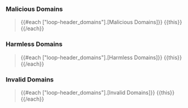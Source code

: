 ### Malicious Domains
> {{#each ["loop-header_domains"].[Malicious Domains]}}
{{this}}
{{/each}}
### Harmless Domains
> {{#each ["loop-header_domains"].[Harmless Domains]}}
{{this}}
{{/each}}
### Invalid Domains
> {{#each ["loop-header_domains"].[Invalid Domains]}}
{{this}}
{{/each}}